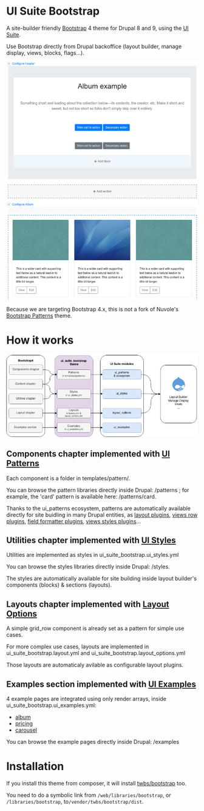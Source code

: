 # UI Suite Bootstrap

A site-builder friendly [Bootstrap](https://getbootstrap.com/) 4 theme for Drupal 8 and 9, using the [UI Suite](https://www.drupal.org/project/ui_suite).

Use Bootstrap directly from Drupal backoffice (layout builder, manage display, views, blocks, flags...).

![Overview](doc/screenshot.png)

Because we are targeting Bootstrap 4.x, this is not a fork of Nuvole's [Bootstrap Patterns](https://github.com/nuvoleweb/bootstrap_patterns) theme.

# How it works

![Overview](doc/schema.png)

## Components chapter implemented with [UI Patterns](https://www.drupal.org/project/ui_patterns)

Each component is a folder in templates/pattern/.

You can browse the pattern libraries directly inside Drupal: /patterns ; for example, the 'card' pattern is available here: /patterns/card.

Thanks to the ui_patterns ecosystem, patterns are automatically available directly for site buidling in many Drupal entities, as [layout plugins](https://ui-patterns.readthedocs.io/en/8.x-1.x/content/layout-plugin.html), [views row plugins](https://ui-patterns.readthedocs.io/en/8.x-1.x/content/views.html), [field formatter plugins](https://www.drupal.org/project/ui_patterns_field_formatters/), [views styles plugins](https://www.drupal.org/project/ui_patterns_views_style)...

## Utilities chapter implemented with [UI Styles](https://www.drupal.org/project/ui_styles)

Utilities are implemented as styles in ui_suite_bootstrap.ui_styles.yml

You can browse the styles libraries directly inside Drupal: /styles.

The styles are automatically available for site building inside layout builder's components (blocks) & sections (layouts).

## Layouts chapter implemented with [Layout Options](https://www.drupal.org/project/layout_options)

A simple grid_row component is already set as a pattern for simple use cases.

For more complex use cases, layouts are implemented in ui_suite_bootstrap.layout.yml and ui_suite_bootstrap.layout_options.yml

Those layouts are automaticaly avilable as configurable layout plugins.

## Examples section implemented with [UI Examples](hhttps://www.drupal.org/project/ui_examples)

4 example pages are integrated using only render arrays, inside ui_suite_bootstrap.ui_examples.yml:

- [album](https://getbootstrap.com/docs/4.5/examples/album/)
- [pricing](https://getbootstrap.com/docs/4.5/examples/pricing/)
- [carousel](https://getbootstrap.com/docs/4.5/examples/carousel/)


You can browse the example pages directly inside Drupal: /examples

# Installation

If you install this theme from composer, it will install [twbs/bootstrap](https://packagist.org/packages/twbs/bootstrap) too.

You need to do a symbolic link from
`/web/libraries/bootstrap`, or `/libraries/bootstrap`, to`/vendor/twbs/bootstrap/dist`.
